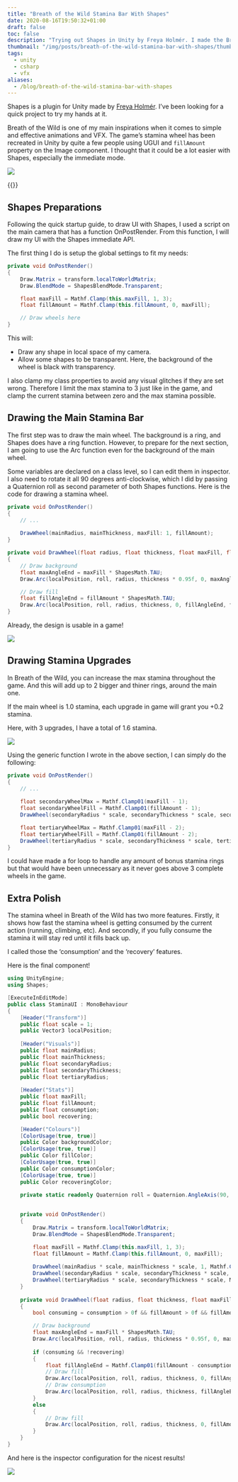 ```yaml
---
title: "Breath of the Wild Stamina Bar With Shapes"
date: 2020-08-16T19:50:32+01:00
draft: false
toc: false
description: "Trying out Shapes in Unity by Freya Holmér. I made the Breath of the Wild stamina wheel in a matter of minutes!"
thumbnail: "/img/posts/breath-of-the-wild-stamina-bar-with-shapes/thumbnail.png"
tags:
  - unity
  - csharp
  - vfx
aliases:
  - /blog/breath-of-the-wild-stamina-bar-with-shapes
---
```


Shapes is a plugin for Unity made by [Freya Holmér](https://twitter.com/FreyaHolmer). I’ve been looking for a quick project to try my hands at it.

Breath of the Wild is one of my main inspirations when it comes to simple and effective animations and VFX. The game’s stamina wheel has been recreated in Unity by quite a few people using UGUI and `fillAmount` property on the Image component. I thought that it could be a lot easier with Shapes, especially the immediate mode.

![](/img/posts/breath-of-the-wild-stamina-bar-with-shapes/Screenshot+2020-08-06+at+10.23.44.png)

{{<youtube NUYfKfR9Ygw>}}

## Shapes Preparations

Following the quick startup guide, to draw UI with Shapes, I used a script on the main camera that has a function OnPostRender. From this function, I will draw my UI with the Shapes immediate API.

The first thing I do is setup the global settings to fit my needs: 

```csharp
private void OnPostRender()
{
    Draw.Matrix = transform.localToWorldMatrix;
    Draw.BlendMode = ShapesBlendMode.Transparent;

    float maxFill = Mathf.Clamp(this.maxFill, 1, 3);
    float fillAmount = Mathf.Clamp(this.fillAmount, 0, maxFill);

    // Draw wheels here
}
```

This will:
* Draw any shape in local space of my camera.
* Allow some shapes to be transparent. Here, the background of the wheel is black with transparency.

I also clamp my class properties to avoid any visual glitches if they are set wrong. Therefore I limit the max stamina to 3 just like in the game, and clamp the current stamina between zero and the max stamina possible.

## Drawing the Main Stamina Bar

The first step was to draw the main wheel. The background is a ring, and Shapes does have a ring function. However, to prepare for the next section, I am going to use the Arc function even for the background of the main wheel.

Some variables are declared on a class level, so I can edit them in inspector. I also need to rotate it all 90 degrees anti-clockwise, which I did by passing a Quaternion roll as second parameter of both Shapes functions. Here is the code for drawing a stamina wheel.

```csharp
private void OnPostRender()
{
    // ...
    
    DrawWheel(mainRadius, mainThickness, maxFill: 1, fillAmount);
}

private void DrawWheel(float radius, float thickness, float maxFill, float fillAmount)
{
    // Draw background
    float maxAngleEnd = maxFill * ShapesMath.TAU;
    Draw.Arc(localPosition, roll, radius, thickness * 0.95f, 0, maxAngleEnd, backgroundColor);

    // Draw fill
    float fillAngleEnd = fillAmount * ShapesMath.TAU;
    Draw.Arc(localPosition, roll, radius, thickness, 0, fillAngleEnd, fillColor);
}
```

Already, the design is usable in a game!

![](/img/posts/breath-of-the-wild-stamina-bar-with-shapes/Screenshot+2020-08-15+at+12.49.02.png)

## Drawing Stamina Upgrades

In Breath of the Wild, you can increase the max stamina throughout the game. And this will add up to 2 bigger and thiner rings, around the main one.

If the main wheel is 1.0 stamina, each upgrade in game will grant you +0.2 stamina.

Here, with 3 upgrades, I have a total of 1.6 stamina.

![](/img/posts/breath-of-the-wild-stamina-bar-with-shapes/Screenshot+2020-08-06+at+16.01.27.png)

Using the generic function I wrote in the above section, I can simply do the following:

```csharp
private void OnPostRender()
{
    // ...
    
    float secondaryWheelMax = Mathf.Clamp01(maxFill - 1);
    float secondaryWheelFill = Mathf.Clamp01(fillAmount - 1);
    DrawWheel(secondaryRadius * scale, secondaryThickness * scale, secondaryWheelMax, secondaryWheelFill);

    float tertiaryWheelMax = Mathf.Clamp01(maxFill - 2);
    float tertiaryWheelFill = Mathf.Clamp01(fillAmount - 2);
    DrawWheel(tertiaryRadius * scale, secondaryThickness * scale, tertiaryWheelMax, tertiaryWheelFill);
}
```

I could have made a for loop to handle any amount of bonus stamina rings but that would have been unnecessary as it never goes above 3 complete wheels in the game.

## Extra Polish

The stamina wheel in Breath of the Wild has two more features. Firstly, it shows how fast the stamina wheel is getting consumed by the current action (running, climbing, etc). And secondly, if you fully consume the stamina it will stay red until it fills back up.

I called those the ‘consumption’ and the ‘recovery’ features.

Here is the final component!

```csharp
using UnityEngine;
using Shapes;

[ExecuteInEditMode]
public class StaminaUI : MonoBehaviour
{
    [Header("Transform")]
    public float scale = 1;
    public Vector3 localPosition;
    
    [Header("Visuals")]
    public float mainRadius;
    public float mainThickness;
    public float secondaryRadius;
    public float secondaryThickness;
    public float tertiaryRadius;
    
    [Header("Stats")]
    public float maxFill;
    public float fillAmount;
    public float consumption;
    public bool recovering;

    [Header("Colours")]
    [ColorUsage(true, true)]
    public Color backgroundColor;
    [ColorUsage(true, true)]
    public Color fillColor;
    [ColorUsage(true, true)]
    public Color consumptionColor;
    [ColorUsage(true, true)]
    public Color recoveringColor;
    
    private static readonly Quaternion roll = Quaternion.AngleAxis(90, Vector3.forward);

    
    private void OnPostRender()
    {
        Draw.Matrix = transform.localToWorldMatrix;
        Draw.BlendMode = ShapesBlendMode.Transparent;

        float maxFill = Mathf.Clamp(this.maxFill, 1, 3);
        float fillAmount = Mathf.Clamp(this.fillAmount, 0, maxFill);
        
        DrawWheel(mainRadius * scale, mainThickness * scale, 1, Mathf.Clamp01(fillAmount));
        DrawWheel(secondaryRadius * scale, secondaryThickness * scale, Mathf.Clamp01(maxFill - 1), Mathf.Clamp01(fillAmount - 1));
        DrawWheel(tertiaryRadius * scale, secondaryThickness * scale, Mathf.Clamp01(maxFill - 2), Mathf.Clamp01(fillAmount - 2));
    }
    
    private void DrawWheel(float radius, float thickness, float maxFill, float fillAmount)
    {
        bool consuming = consumption > 0f && fillAmount > 0f && fillAmount < 1f;

        // Draw background
        float maxAngleEnd = maxFill * ShapesMath.TAU;
        Draw.Arc(localPosition, roll, radius, thickness * 0.95f, 0, maxAngleEnd, backgroundColor);
        
        if (consuming && !recovering)
        {
            float fillAngleEnd = Mathf.Clamp01(fillAmount - consumption) * ShapesMath.TAU;
            // Draw fill
            Draw.Arc(localPosition, roll, radius, thickness, 0, fillAngleEnd, fillColor);
            // Draw consumption
            Draw.Arc(localPosition, roll, radius, thickness, fillAngleEnd, fillAmount * ShapesMath.TAU, consumptionColor);
        }
        else
        {
            // Draw fill
            Draw.Arc(localPosition, roll, radius, thickness, 0, fillAmount * ShapesMath.TAU, recovering ? recoveringColor : fillColor);
        }
    }
}
```

And here is the inspector configuration for the nicest results!

![](/img/posts/breath-of-the-wild-stamina-bar-with-shapes/Screenshot+2020-08-06+at+10.24.43.png)

